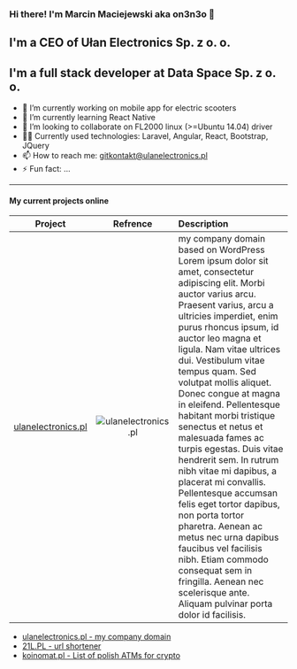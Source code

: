 ### Hi there! I'm Marcin Maciejewski aka on3n3o 👋

## I'm a CEO of Ułan Electronics Sp. z o. o.

## I'm a full stack developer at Data Space Sp. z o. o.

<!--
**on3n3o/on3n3o** is a ✨ _special_ ✨ repository because its `README.md` (this file) appears on your GitHub profile.

Here are some ideas to get you started:
-->
- 🔭 I’m currently working on mobile app for electric scooters
- 🌱 I’m currently learning React Native
- 👯 I’m looking to collaborate on FL2000 linux (>=Ubuntu 14.04) driver
- 👨‍💻 Currently used technologies: Laravel, Angular, React, Bootstrap, JQuery
- 📫 How to reach me: gitkontakt@ulanelectronics.pl
- ⚡ Fun fact: ...

---

#### My current projects online

| Project | Refrence | Description |
| ------------- |:-------------:| :----- |
| [ulanelectronics.pl](https://ulanelectronics.pl) | ![ulanelectronics.pl](http://ulanelectronics.pl/wp-content/uploads/2021/02/Screenshot_2021-02-06-21L-PL-Polski-skracacz-linków.png "ulanelectronics.pl - my company domain") | my company domain based on WordPress Lorem ipsum dolor sit amet, consectetur adipiscing elit. Morbi auctor varius arcu. Praesent varius, arcu a ultricies imperdiet, enim purus rhoncus ipsum, id auctor leo magna et ligula. Nam vitae ultrices dui. Vestibulum vitae tempus quam. Sed volutpat mollis aliquet. Donec congue at magna in eleifend. Pellentesque habitant morbi tristique senectus et netus et malesuada fames ac turpis egestas. Duis vitae hendrerit sem. In rutrum nibh vitae mi dapibus, a placerat mi convallis. Pellentesque accumsan felis eget tortor dapibus, non porta tortor pharetra. Aenean ac metus nec urna dapibus faucibus vel facilisis nibh. Etiam commodo consequat sem in fringilla. Aenean nec scelerisque ante. Aliquam pulvinar porta dolor id facilisis.   |

* [ulanelectronics.pl - my company domain](https://ulanelectronics.pl)
* [21L.PL - url shortener](https://21l.pl)
* [koinomat.pl - List of polish ATMs for crypto](https://koinomat.pl)

